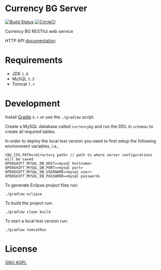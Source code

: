 Currency BG Server
============================

[![Build Status](https://travis-ci.org/vexelon-dot-net/currencybg.server.svg?branch=master)](https://travis-ci.org/vexelon-dot-net/currencybg.server)
[![CircleCI](https://circleci.com/gh/vexelon-dot-net/currencybg.server/tree/master.svg?style=svg)](https://circleci.com/gh/vexelon-dot-net/currencybg.server/tree/master)

Currency BG RESTful web service

HTTP API [documentation](docs/API.md)

# Requirements

  * JDK `1.8`
  * MySQL `5.5`
  * Tomcat `7.+`

# Development

Install [Gradle](https://gradle.org/gradle-download/) `4.+` or use the `./gradlew` script.

Create a MySQL database called `currencybg` and run the DDL in `schemas` to create all required tables.

In order to deploy the local test version you need to first setup the following environment variables, i.e.,

    CBG_CFG_PATH=<directory path> // path to where server configurations will be saved
    OPENSHIFT_MYSQL_DB_HOST=<mysql hostname>
    OPENSHIFT_MYSQL_DB_PORT=<mysql port>
    OPENSHIFT_MYSQL_DB_USERNAME=<mysql user>
    OPENSHIFT_MYSQL_DB_PASSWORD=<mysql password>

To generate Eclipse project files run:

	./gradlew eclipse

To build the project run:

	./gradlew clean build

To start a local test version run:

	./gradlew tomcatRun

# License

[GNU AGPL](LICENSE) 
